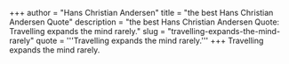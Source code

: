 +++
author = "Hans Christian Andersen"
title = "the best Hans Christian Andersen Quote"
description = "the best Hans Christian Andersen Quote: Travelling expands the mind rarely."
slug = "travelling-expands-the-mind-rarely"
quote = '''Travelling expands the mind rarely.'''
+++
Travelling expands the mind rarely.
